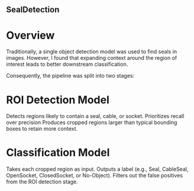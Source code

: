 ## SealDetection
# Overview
Traditionally, a single object detection model was used to find seals in images. However, I found that expanding context around the region of interest leads to better downstream classification.

Consequently, the pipeline was split into two stages:

# ROI Detection Model

Detects regions likely to contain a seal, cable, or socket.
Prioritizes recall over precision 
Produces cropped regions larger than typical bounding boxes to retain more context.

# Classification Model

Takes each cropped region as input.
Outputs a label (e.g., Seal, CableSeal, OpenSocket, ClosedSocket, or No-Object).
Filters out the false positives from the ROI detection stage.
